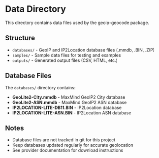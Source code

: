 # Data Directory

This directory contains data files used by the geoip-geocode package.

## Structure

- `databases/` - GeoIP and IP2Location database files (.mmdb, .BIN, .ZIP)
- `samples/` - Sample data files for testing and examples
- `outputs/` - Generated output files (CSV, HTML, etc.)

## Database Files

The `databases/` directory contains:
- **GeoLite2-City.mmdb** - MaxMind GeoIP2 City database
- **GeoLite2-ASN.mmdb** - MaxMind GeoIP2 ASN database
- **IP2LOCATION-LITE-DB11.BIN** - IP2Location database
- **IP2LOCATION-LITE-ASN.BIN** - IP2Location ASN database

## Notes

- Database files are not tracked in git for this project
- Keep databases updated regularly for accurate geolocation
- See provider documentation for download instructions

